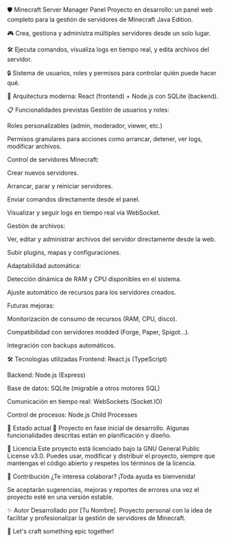 🛡️ Minecraft Server Manager Panel
Proyecto en desarrollo: un panel web completo para la gestión de servidores de Minecraft Java Edition.

🎮 Crea, gestiona y administra múltiples servidores desde un solo lugar.

🛠️ Ejecuta comandos, visualiza logs en tiempo real, y edita archivos del servidor.

🔒 Sistema de usuarios, roles y permisos para controlar quién puede hacer qué.

🚀 Arquitectura moderna: React (frontend) + Node.js con SQLite (backend).

📋 Funcionalidades previstas
Gestión de usuarios y roles:

Roles personalizables (admin, moderador, viewer, etc.)

Permisos granulares para acciones como arrancar, detener, ver logs, modificar archivos.

Control de servidores Minecraft:

Crear nuevos servidores.

Arrancar, parar y reiniciar servidores.

Enviar comandos directamente desde el panel.

Visualizar y seguir logs en tiempo real vía WebSocket.

Gestión de archivos:

Ver, editar y administrar archivos del servidor directamente desde la web.

Subir plugins, mapas y configuraciones.

Adaptabilidad automática:

Detección dinámica de RAM y CPU disponibles en el sistema.

Ajuste automático de recursos para los servidores creados.

Futuras mejoras:

Monitorización de consumo de recursos (RAM, CPU, disco).

Compatibilidad con servidores modded (Forge, Paper, Spigot...).

Integración con backups automáticos.

🛠️ Tecnologías utilizadas
Frontend: React.js (TypeScript)

Backend: Node.js (Express)

Base de datos: SQLite (migrable a otros motores SQL)

Comunicación en tiempo real: WebSockets (Socket.IO)

Control de procesos: Node.js Child Processes

📖 Estado actual
🚧 Proyecto en fase inicial de desarrollo.
Algunas funcionalidades descritas están en planificación y diseño.

📜 Licencia
Este proyecto está licenciado bajo la GNU General Public License v3.0.
Puedes usar, modificar y distribuir el proyecto, siempre que mantengas el código abierto y respetes los términos de la licencia.

💬 Contribución
¿Te interesa colaborar? ¡Toda ayuda es bienvenida!

Se aceptarán sugerencias, mejoras y reportes de errores una vez el proyecto esté en una versión estable.

✨ Autor
Desarrollado por [Tu Nombre].
Proyecto personal con la idea de facilitar y profesionalizar la gestión de servidores de Minecraft.

🚀 Let's craft something epic together!
